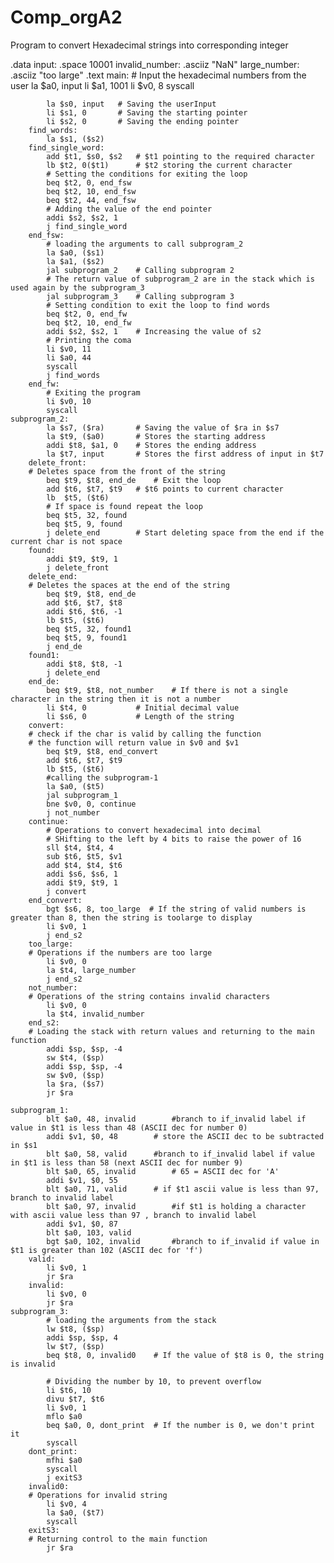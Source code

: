 # Comp_orgA2
Program to convert Hexadecimal strings into corresponding integer

.data
	input: .space 10001
	invalid_number: .asciiz "NaN"
	large_number: .asciiz "too large"
.text
	main:
			# Input the hexadecimal numbers from the user
			la $a0, input
			li $a1, 1001
			li $v0, 8
			syscall
			
			la $s0, input	# Saving the userInput
			li $s1, 0		# Saving the starting pointer
			li $s2, 0		# Saving the ending pointer
		find_words:
			la $s1, ($s2)
		find_single_word:
			add $t1, $s0, $s2	# $t1 pointing to the required character
			lb $t2, 0($t1)		# $t2 storing the current character
			# Setting the conditions for exiting the loop
			beq $t2, 0, end_fsw
			beq $t2, 10, end_fsw
			beq $t2, 44, end_fsw
			# Adding the value of the end pointer
			addi $s2, $s2, 1
			j find_single_word
		end_fsw:
			# loading the arguments to call subprogram_2
			la $a0, ($s1)
			la $a1, ($s2)
			jal subprogram_2	# Calling subprogram 2
			# The return value of subprogram_2 are in the stack which is used again by the subprogram_3
			jal subprogram_3	# Calling subprogram 3
			# Setting condition to exit the loop to find words
			beq $t2, 0, end_fw
			beq $t2, 10, end_fw
			addi $s2, $s2, 1	# Increasing the value of s2
			# Printing the coma
			li $v0, 11
			li $a0, 44
			syscall
			j find_words
		end_fw:
			# Exiting the program
			li $v0, 10
			syscall
	subprogram_2:	
			la $s7, ($ra)		# Saving the value of $ra in $s7
			la $t9, ($a0)		# Stores the starting address
			addi $t8, $a1, 0	# Stores the ending address
			la $t7, input		# Stores the first address of input in $t7
		delete_front:
		# Deletes space from the front of the string
			beq $t9, $t8, end_de	# Exit the loop
			add $t6, $t7, $t9	# $t6 points to current character
			lb  $t5, ($t6)		
			# If space is found repeat the loop
			beq $t5, 32, found
			beq $t5, 9, found
			j delete_end		# Start deleting space from the end if the current char is not space
		found:
			addi $t9, $t9, 1
			j delete_front
		delete_end:
		# Deletes the spaces at the end of the string
			beq $t9, $t8, end_de
			add $t6, $t7, $t8
			addi $t6, $t6, -1
			lb $t5, ($t6)
			beq $t5, 32, found1
			beq $t5, 9, found1
			j end_de
		found1:
			addi $t8, $t8, -1
			j delete_end
		end_de:
			beq $t9, $t8, not_number	# If there is not a single character in the string then it is not a number
			li $t4, 0			# Initial decimal value
			li $s6, 0			# Length of the string
		convert:
		# check if the char is valid by calling the function
		# the function will return value in $v0 and $v1
			beq $t9, $t8, end_convert
			add $t6, $t7, $t9
			lb $t5, ($t6)
			#calling the subprogram-1
			la $a0, ($t5)
			jal subprogram_1
			bne $v0, 0, continue
			j not_number
		continue:
			# Operations to convert hexadecimal into decimal
			# SHifting to the left by 4 bits to raise the power of 16
			sll $t4, $t4, 4
			sub $t6, $t5, $v1
			add $t4, $t4, $t6
			addi $s6, $s6, 1
			addi $t9, $t9, 1
			j convert
		end_convert:
			bgt $s6, 8, too_large  # If the string of valid numbers is greater than 8, then the string is toolarge to display
			li $v0, 1
			j end_s2
		too_large:
		# Operations if the numbers are too large
			li $v0, 0
			la $t4, large_number
			j end_s2
		not_number:
		# Operations of the string contains invalid characters
			li $v0, 0
			la $t4, invalid_number
		end_s2:
		# Loading the stack with return values and returning to the main function
			addi $sp, $sp, -4
			sw $t4, ($sp)
			addi $sp, $sp, -4
			sw $v0, ($sp)
			la $ra, ($s7)
			jr $ra
	
	subprogram_1:
			blt $a0, 48, invalid		#branch to if_invalid label if value in $t1 is less than 48 (ASCII dec for number 0)		
			addi $v1, $0, 48		# store the ASCII dec to be subtracted in $s1
			blt $a0, 58, valid		#branch to if_invalid label if value in $t1 is less than 58 (next ASCII dec for number 9)		
			blt $a0, 65, invalid		# 65 = ASCII dec for 'A'
			addi $v1, $0, 55
			blt $a0, 71, valid		# if $t1 ascii value is less than 97, branch to invalid label
			blt $a0, 97, invalid		#if $t1 is holding a character with ascii value less than 97 , branch to invalid label
			addi $v1, $0, 87
			blt $a0, 103, valid	
			bgt $a0, 102, invalid		#branch to if_invalid if value in $t1 is greater than 102 (ASCII dec for 'f')
		valid:
			li $v0, 1
			jr $ra
		invalid:
			li $v0, 0
			jr $ra
	subprogram_3:
			# loading the arguments from the stack
			lw $t8, ($sp)			
			addi $sp, $sp, 4		
			lw $t7, ($sp)			
			beq $t8, 0, invalid0	# If the value of $t8 is 0, the string is invalid	
			
			# Dividing the number by 10, to prevent overflow
			li $t6, 10
			divu $t7, $t6			
			li $v0, 1
			mflo $a0
			beq $a0, 0, dont_print	# If the number is 0, we don't print it		
			syscall				
		dont_print:
			mfhi $a0
			syscall				
			j exitS3
		invalid0:
		# Operations for invalid string
			li $v0, 4
			la $a0, ($t7)
			syscall
		exitS3:
		# Returning control to the main function
			jr $ra

